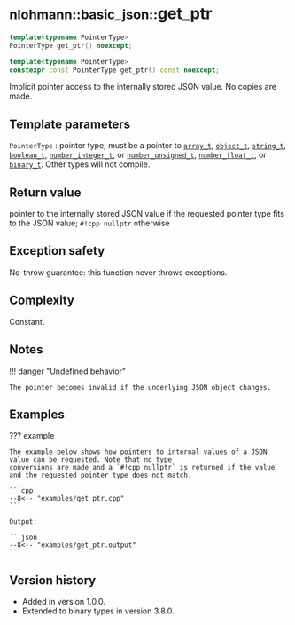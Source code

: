 # <small>nlohmann::basic_json::</small>get_ptr

```cpp
template<typename PointerType>
PointerType get_ptr() noexcept;

template<typename PointerType>
constexpr const PointerType get_ptr() const noexcept;
```

Implicit pointer access to the internally stored JSON value. No copies are made.

## Template parameters

`PointerType`
:   pointer type; must be a pointer to [`array_t`](array_t.md), [`object_t`](object_t.md), [`string_t`](string_t.md),
    [`boolean_t`](boolean_t.md), [`number_integer_t`](number_integer_t.md), or
    [`number_unsigned_t`](number_unsigned_t.md), [`number_float_t`](number_float_t.md), or [`binary_t`](binary_t.md).
    Other types will not compile.

## Return value

pointer to the internally stored JSON value if the requested pointer type fits to the JSON value; `#!cpp nullptr`
otherwise

## Exception safety

No-throw guarantee: this function never throws exceptions.

## Complexity

Constant.

## Notes

!!! danger "Undefined behavior"

    The pointer becomes invalid if the underlying JSON object changes.

## Examples

??? example

    The example below shows how pointers to internal values of a JSON value can be requested. Note that no type
    conversions are made and a `#!cpp nullptr` is returned if the value and the requested pointer type does not match.
    
    ```cpp
    --8<-- "examples/get_ptr.cpp"
    ```
    
    Output:
    
    ```json
    --8<-- "examples/get_ptr.output"
    ```

## Version history

- Added in version 1.0.0.
- Extended to binary types in version 3.8.0.

